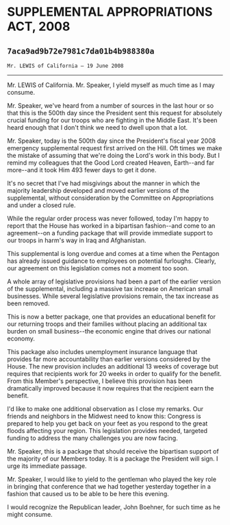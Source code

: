 # SUPPLEMENTAL APPROPRIATIONS ACT, 2008
## `7aca9ad9b72e7981c7da01b4b988380a`
`Mr. LEWIS of California — 19 June 2008`

---


Mr. LEWIS of California. Mr. Speaker, I yield myself as much time as 
I may consume.

Mr. Speaker, we've heard from a number of sources in the last hour or 
so that this is the 500th day since the President sent this request for 
absolutely crucial funding for our troops who are fighting in the 
Middle East. It's been heard enough that I don't think we need to dwell 
upon that a lot.

Mr. Speaker, today is the 500th day since the President's fiscal year 
2008 emergency supplemental request first arrived on the Hill. Oft 
times we make the mistake of assuming that we're doing the Lord's work 
in this body. But I remind my colleagues that the Good Lord created 
Heaven, Earth--and far more--and it took Him 493 fewer days to get it 
done.

It's no secret that I've had misgivings about the manner in which the 
majority leadership developed and moved earlier versions of the 
supplemental, without consideration by the Committee on Appropriations 
and under a closed rule.

While the regular order process was never followed, today I'm happy 
to report that the House has worked in a bipartisan fashion--and come 
to an agreement--on a funding package that will provide immediate 
support to our troops in harm's way in Iraq and Afghanistan.

This supplemental is long overdue and comes at a time when the 
Pentagon has already issued guidance to employees on potential 
furloughs. Clearly, our agreement on this legislation comes not a 
moment too soon.

A whole array of legislative provisions had been a part of the 
earlier version of the supplemental, including a massive tax increase 
on American small businesses. While several legislative provisions 
remain, the tax increase as been removed.

This is now a better package, one that provides an educational 
benefit for our returning troops and their families without placing an 
additional tax burden on small business--the economic engine that 
drives our national economy.

This package also includes unemployment insurance language that 
provides far more accountability than earlier versions considered by 
the House. The new provision includes an additional 13 weeks of 
coverage but requires that recipients work for 20 weeks in order to 
qualify for the benefit. From this Member's perspective, I believe this 
provision has been dramatically improved because it now requires that 
the recipient earn the benefit.



I'd like to make one additional observation as I close my remarks. 
Our friends and neighbors in the Midwest need to know this: Congress is 
prepared to help you get back on your feet as you respond to the great 
floods affecting your region. This legislation provides needed, 
targeted funding to address the many challenges you are now facing.

Mr. Speaker, this is a package that should receive the bipartisan 
support of the majority of our Members today. It is a package the 
President will sign. I urge its immediate passage.

Mr. Speaker, I would like to yield to the gentleman who played the 
key role in bringing that conference that we had together yesterday 
together in a fashion that caused us to be able to be here this 
evening.

I would recognize the Republican leader, John Boehner, for such time 
as he might consume.